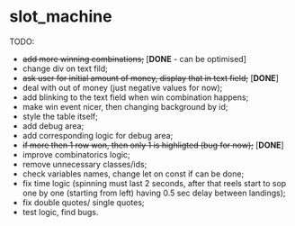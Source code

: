 # slot_machine

TODO:
- ~~add more winning combinations;~~ [**DONE** - can be optimised]
- change div on text fild;
- ~~ask user for initial amount of money, display that in text field;~~ [**DONE**]
- deal with out of money (just negative values for now); 
- add blinking to the text field when win combination happens;
- make win event nicer, then changing background by id;
- style the table itself;
- add debug area;
- add corresponding logic for debug area;
- ~~if more then 1 row won, then only 1 is highligted (bug for now);~~ [**DONE**]
- improve combinatorics logic;
- remove unnecessary classes/ids;
- check variables names, change let on const if can be done;
- fix time logic (spinning must last 2 seconds, after that reels start to sop one by one (starting from left) having 0.5 sec delay between landings);
- fix double quotes/ single quotes;
- test logic, find bugs.
